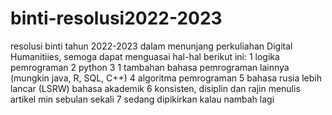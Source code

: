 # binti-resolusi2022-2023
resolusi binti tahun 2022-2023 dalam menunjang perkuliahan Digital Humanitiies, semoga dapat menguasai hal-hal berikut ini:
1 logika pemrograman 
2 python 
3 1 tambahan bahasa pemrograman lainnya (mungkin java, R, SQL, C++) 
4 algoritma pemrograman 
5 bahasa rusia lebih lancar (LSRW) bahasa akademik
6 konsisten, disiplin dan rajin menulis artikel min sebulan sekali 
7 sedang dipikirkan kalau nambah lagi 
